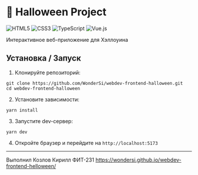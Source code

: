 # 🎃 Halloween Project

![HTML5](https://img.shields.io/badge/HTML5-Structure-orange?style=for-the-badge&logo=html5)
![CSS3](https://img.shields.io/badge/CSS3-Styling-blue?style=for-the-badge&logo=css3)
![TypeScript](https://img.shields.io/badge/typescript-%23007ACC.svg?style=for-the-badge&logo=typescript&logoColor=white)
![Vue.js](https://img.shields.io/badge/vue.js-%2335495e.svg?style=for-the-badge&logo=vuedotjs&logoColor=%234FC08D)

Интерактивное веб-приложение для Хэллоуина

## Установка / Запуск

1. Клонируйте репозиторий:
```
git clone https://github.com/WonderSi/webdev-frontend-halloween.git
cd webdev-frontend-halloween
```
2. Установите зависимости:
```
yarn install
```
3. Запустите dev-сервер:
```
yarn dev
```
4. Откройте браузер и перейдите на `http://localhost:5173`

---
Выполнил Козлов Кирилл ФИТ-231
https://wondersi.github.io/webdev-frontend-helloween/





